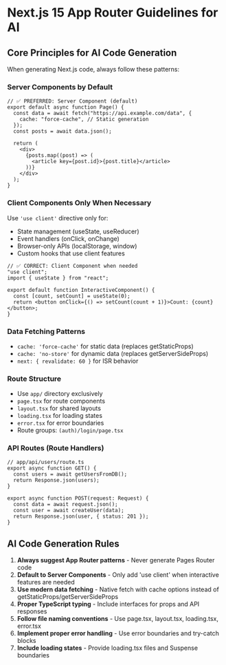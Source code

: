 # Next.js 15 App Router Guidelines for AI

## Core Principles for AI Code Generation

When generating Next.js code, always follow these patterns:

### Server Components by Default

```tsx
// ✅ PREFERRED: Server Component (default)
export default async function Page() {
  const data = await fetch("https://api.example.com/data", {
    cache: "force-cache", // Static generation
  });
  const posts = await data.json();

  return (
    <div>
      {posts.map((post) => (
        <article key={post.id}>{post.title}</article>
      ))}
    </div>
  );
}
```

### Client Components Only When Necessary

Use `'use client'` directive only for:

- State management (useState, useReducer)
- Event handlers (onClick, onChange)
- Browser-only APIs (localStorage, window)
- Custom hooks that use client features

```tsx
// ✅ CORRECT: Client Component when needed
"use client";
import { useState } from "react";

export default function InteractiveComponent() {
  const [count, setCount] = useState(0);
  return <button onClick={() => setCount(count + 1)}>Count: {count}</button>;
}
```

### Data Fetching Patterns

- `cache: 'force-cache'` for static data (replaces getStaticProps)
- `cache: 'no-store'` for dynamic data (replaces getServerSideProps)
- `next: { revalidate: 60 }` for ISR behavior

### Route Structure

- Use `app/` directory exclusively
- `page.tsx` for route components
- `layout.tsx` for shared layouts
- `loading.tsx` for loading states
- `error.tsx` for error boundaries
- Route groups: `(auth)/login/page.tsx`

### API Routes (Route Handlers)

```tsx
// app/api/users/route.ts
export async function GET() {
  const users = await getUsersFromDB();
  return Response.json(users);
}

export async function POST(request: Request) {
  const data = await request.json();
  const user = await createUser(data);
  return Response.json(user, { status: 201 });
}
```

## AI Code Generation Rules

1. **Always suggest App Router patterns** - Never generate Pages Router code
2. **Default to Server Components** - Only add 'use client' when interactive features are needed
3. **Use modern data fetching** - Native fetch with cache options instead of getStaticProps/getServerSideProps
4. **Proper TypeScript typing** - Include interfaces for props and API responses
5. **Follow file naming conventions** - Use page.tsx, layout.tsx, loading.tsx, error.tsx
6. **Implement proper error handling** - Use error boundaries and try-catch blocks
7. **Include loading states** - Provide loading.tsx files and Suspense boundaries
